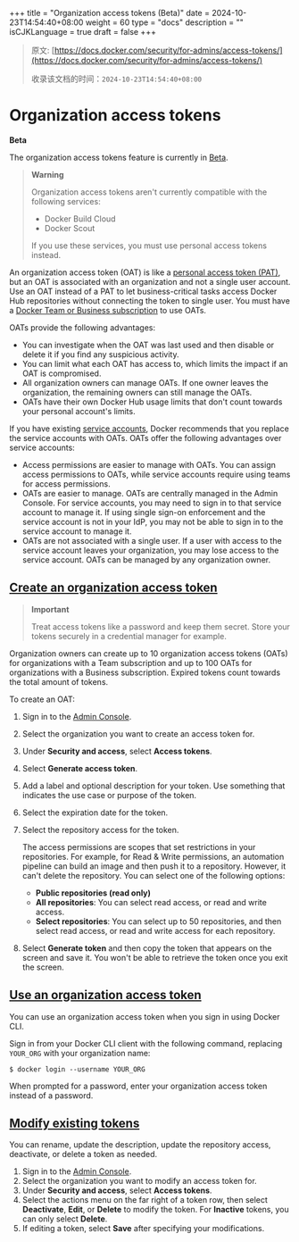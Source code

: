 +++
title = "Organization access tokens (Beta)"
date = 2024-10-23T14:54:40+08:00
weight = 60
type = "docs"
description = ""
isCJKLanguage = true
draft = false
+++

> 原文: [https://docs.docker.com/security/for-admins/access-tokens/](https://docs.docker.com/security/for-admins/access-tokens/)
>
> 收录该文档的时间：`2024-10-23T14:54:40+08:00`

# Organization access tokens

**Beta**

The organization access tokens feature is currently in [Beta](https://docs.docker.com/release-lifecycle/#beta).

> **Warning**
>
> 
>
> Organization access tokens aren't currently compatible with the following services:
>
> - Docker Build Cloud
> - Docker Scout
>
> If you use these services, you must use personal access tokens instead.

An organization access token (OAT) is like a [personal access token (PAT)](https://docs.docker.com/security/for-developers/access-tokens/), but an OAT is associated with an organization and not a single user account. Use an OAT instead of a PAT to let business-critical tasks access Docker Hub repositories without connecting the token to single user. You must have a [Docker Team or Business subscription](https://docs.docker.com/subscription/core-subscription/details/) to use OATs.

OATs provide the following advantages:

- You can investigate when the OAT was last used and then disable or delete it if you find any suspicious activity.
- You can limit what each OAT has access to, which limits the impact if an OAT is compromised.
- All organization owners can manage OATs. If one owner leaves the organization, the remaining owners can still manage the OATs.
- OATs have their own Docker Hub usage limits that don't count towards your personal account's limits.

If you have existing [service accounts](https://docs.docker.com/docker-hub/service-accounts/), Docker recommends that you replace the service accounts with OATs. OATs offer the following advantages over service accounts:

- Access permissions are easier to manage with OATs. You can assign access permissions to OATs, while service accounts require using teams for access permissions.
- OATs are easier to manage. OATs are centrally managed in the Admin Console. For service accounts, you may need to sign in to that service account to manage it. If using single sign-on enforcement and the service account is not in your IdP, you may not be able to sign in to the service account to manage it.
- OATs are not associated with a single user. If a user with access to the service account leaves your organization, you may lose access to the service account. OATs can be managed by any organization owner.

## [Create an organization access token](https://docs.docker.com/security/for-admins/access-tokens/#create-an-organization-access-token)

> **Important**
>
> 
>
> Treat access tokens like a password and keep them secret. Store your tokens securely in a credential manager for example.

Organization owners can create up to 10 organization access tokens (OATs) for organizations with a Team subscription and up to 100 OATs for organizations with a Business subscription. Expired tokens count towards the total amount of tokens.

To create an OAT:

1. Sign in to the [Admin Console](https://app.docker.com/admin).

2. Select the organization you want to create an access token for.

3. Under **Security and access**, select **Access tokens**.

4. Select **Generate access token**.

5. Add a label and optional description for your token. Use something that indicates the use case or purpose of the token.

6. Select the expiration date for the token.

7. Select the repository access for the token.

   The access permissions are scopes that set restrictions in your repositories. For example, for Read & Write permissions, an automation pipeline can build an image and then push it to a repository. However, it can't delete the repository. You can select one of the following options:

   - **Public repositories (read only)**
   - **All repositories**: You can select read access, or read and write access.
   - **Select repositories**: You can select up to 50 repositories, and then select read access, or read and write access for each repository.

8. Select **Generate token** and then copy the token that appears on the screen and save it. You won't be able to retrieve the token once you exit the screen.

## [Use an organization access token](https://docs.docker.com/security/for-admins/access-tokens/#use-an-organization-access-token)

You can use an organization access token when you sign in using Docker CLI.

Sign in from your Docker CLI client with the following command, replacing `YOUR_ORG` with your organization name:



```console
$ docker login --username YOUR_ORG
```

When prompted for a password, enter your organization access token instead of a password.

## [Modify existing tokens](https://docs.docker.com/security/for-admins/access-tokens/#modify-existing-tokens)

You can rename, update the description, update the repository access, deactivate, or delete a token as needed.

1. Sign in to the [Admin Console](https://app.docker.com/admin).
2. Select the organization you want to modify an access token for.
3. Under **Security and access**, select **Access tokens**.
4. Select the actions menu on the far right of a token row, then select **Deactivate**, **Edit**, or **Delete** to modify the token. For **Inactive** tokens, you can only select **Delete**.
5. If editing a token, select **Save** after specifying your modifications.
